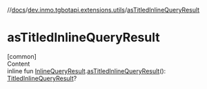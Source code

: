 //[docs](../../index.md)/[dev.inmo.tgbotapi.extensions.utils](index.md)/[asTitledInlineQueryResult](as-titled-inline-query-result.md)



# asTitledInlineQueryResult  
[common]  
Content  
inline fun [InlineQueryResult](../dev.inmo.tgbotapi.types.InlineQueries.InlineQueryResult.abstracts/-inline-query-result/index.md).[asTitledInlineQueryResult](as-titled-inline-query-result.md)(): [TitledInlineQueryResult](../dev.inmo.tgbotapi.types.InlineQueries.InlineQueryResult.abstracts/-titled-inline-query-result/index.md)?  



